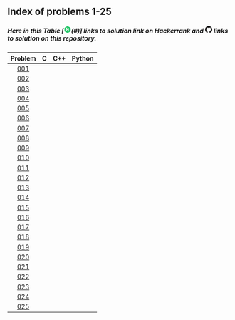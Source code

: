 ## Index of problems 1-25

##### Here in this Table [![image](../img/HR.png)(#)] links to solution link on Hackerrank and [![image](../img/GH.png)](#) links to solution on this repository.

| Problem | C | C++ | Python |
| :-----: | :-----: | :-----: | :-----: |
| [001](https://www.hackerrank.com/contests/projecteuler/challenges/euler001) | | | |
| [002](https://www.hackerrank.com/contests/projecteuler/challenges/euler002) | | | |
| [003](https://www.hackerrank.com/contests/projecteuler/challenges/euler003) | | | |
| [004](https://www.hackerrank.com/contests/projecteuler/challenges/euler004) | | | |
| [005](https://www.hackerrank.com/contests/projecteuler/challenges/euler005) | | | |
| [006](https://www.hackerrank.com/contests/projecteuler/challenges/euler006) | | | |
| [007](https://www.hackerrank.com/contests/projecteuler/challenges/euler007) | | | |
| [008](https://www.hackerrank.com/contests/projecteuler/challenges/euler008) | | | |
| [009](https://www.hackerrank.com/contests/projecteuler/challenges/euler009) | | | |
| [010](https://www.hackerrank.com/contests/projecteuler/challenges/euler010) | | | |
| [011](https://www.hackerrank.com/contests/projecteuler/challenges/euler011) | | | |
| [012](https://www.hackerrank.com/contests/projecteuler/challenges/euler012) | | | |
| [013](https://www.hackerrank.com/contests/projecteuler/challenges/euler013) | | | |
| [014](https://www.hackerrank.com/contests/projecteuler/challenges/euler014) | | | |
| [015](https://www.hackerrank.com/contests/projecteuler/challenges/euler015) | | | |
| [016](https://www.hackerrank.com/contests/projecteuler/challenges/euler016) | | | |
| [017](https://www.hackerrank.com/contests/projecteuler/challenges/euler017) | | | |
| [018](https://www.hackerrank.com/contests/projecteuler/challenges/euler018) | | | |
| [019](https://www.hackerrank.com/contests/projecteuler/challenges/euler019) | | | |
| [020](https://www.hackerrank.com/contests/projecteuler/challenges/euler020) | | | |
| [021](https://www.hackerrank.com/contests/projecteuler/challenges/euler021) | | | |
| [022](https://www.hackerrank.com/contests/projecteuler/challenges/euler022) | | | |
| [023](https://www.hackerrank.com/contests/projecteuler/challenges/euler023) | | | |
| [024](https://www.hackerrank.com/contests/projecteuler/challenges/euler024) | | | |
| [025](https://www.hackerrank.com/contests/projecteuler/challenges/euler025) | | | |
